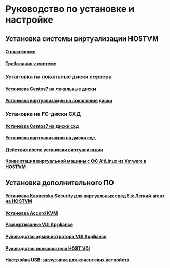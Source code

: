 # Руководство по установке и настройке

## Установка системы виртуализации HOSTVM

#### [О платформе](https://app.gitbook.com/@hostvms/s/hostvm/~/drafts/-MAeGLSnxdwnfWGuHmfB/installation-guide/datasheet)

#### [Требования к системе](https://app.gitbook.com/@hostvms/s/hostvm/~/drafts/-MAeGLSnxdwnfWGuHmfB/installation-guide/requirements)

### Установка на локальные диски сервера

#### [Установка Centos7 на локальные диски](installation-centos7-on-local-disks.md)

#### [Установка виртуализации на локальные диски](instalation-hostvm-on-local-disks.md)

### Установка на FC-диски СХД 

#### [Установка Centos7 на диски схд](installation-centos7.md)

#### [Установка виртуализации на диски схд](instalation-hostvm.md)

#### [Действия после установки виртуализации](after-install.md)

#### [Конвертация виртуальной машины с ОС AltLinux из Vmware в HOSTVM](vmware_convert_altlinux.md)

## Установка дополнительного ПО

#### [Установка Kaspersky Security для виртуальных сред 5.х Легкий агент на HOSTVM](installation-ksc.md)

#### [Установка Accord KVM](installation-accordkvm.md)

#### [Развертывание VDI Appliance](installation-uds-appliance.md)

#### [Руководство администратора VDI Appliance](config-uds-appliance.md)

#### [Руководство пользователя HOST VDI](connect-uds-vdi.md)

#### [Настройка USB-загрузчика для клиентских устройств](usb-boot-device-configuration.md)

